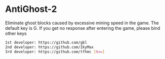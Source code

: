 # AntiGhost-2
Eliminate ghost blocks caused by excessive mining speed in the game.
The default key is G. If you get no response after entering the game, please bind other keys
```sh
1st developer: https://github.com/gbl
2nd developer: https://github.com/IkyMax
3rd developer: https://github.com/tfhmc [Now]

